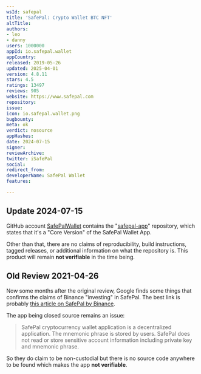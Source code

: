 ```yaml
---
wsId: safepal
title: 'SafePal: Crypto Wallet BTC NFT'
altTitle: 
authors:
- leo
- danny
users: 1000000
appId: io.safepal.wallet
appCountry: 
released: 2019-05-26
updated: 2025-04-01
version: 4.8.11
stars: 4.5
ratings: 13497
reviews: 905
website: https://www.safepal.com
repository: 
issue: 
icon: io.safepal.wallet.png
bugbounty: 
meta: ok
verdict: nosource
appHashes: 
date: 2024-07-15
signer: 
reviewArchive: 
twitter: iSafePal
social: 
redirect_from: 
developerName: SafePal Wallet
features: 

---
```


## Update 2024-07-15

GitHub account [SafePalWallet](https://github.com/SafePalWallet/) contains the "[safepal-app](https://github.com/SafePalWallet/safepal-app)" repository, which states that it's a "Core Version" of the SafePal Wallet App.

Other than that, there are no claims of reproducibility, build instructions, tagged releases, or additional information on what the repository is. This product will remain **not verifiable** in the time being.

## Old Review 2021-04-26

Now some months after the original review, Google finds
some things that confirms the claims of Binance "investing" in SafePal. The best
link is probably
[this article on SafePal by Binance](https://research.binance.com/en/projects/safepal).

The app being closed source remains an issue:

> SafePal cryptocurrency wallet application is a decentralized application.
  The mnemonic phrase is stored by users. SafePal does not read or store
  sensitive account information including private key and mnemonic phrase.

So they do claim to be non-custodial but there is no source code anywhere to be
found which makes the app **not verifiable**.
